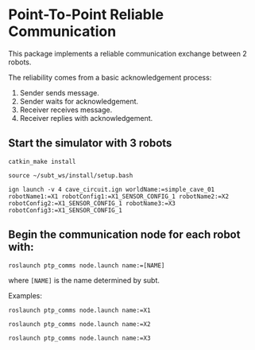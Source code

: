 # Point-To-Point Reliable Communication
This package implements a reliable communication exchange between 2 robots.

The reliability comes from a basic acknowledgement process:

1. Sender sends message.
2. Sender waits for acknowledgement.
3. Receiver receives message.
4. Receiver replies with acknowledgement.

## Start the simulator with 3 robots
`catkin_make install`

`source ~/subt_ws/install/setup.bash`

`ign launch -v 4 cave_circuit.ign worldName:=simple_cave_01 robotName1:=X1 robotConfig1:=X1_SENSOR_CONFIG_1 robotName2:=X2 robotConfig2:=X1_SENSOR_CONFIG_1 robotName3:=X3 robotConfig3:=X1_SENSOR_CONFIG_1`

## Begin the communication node for each robot with:
`roslaunch ptp_comms node.launch name:=[NAME]`

where `[NAME]` is the name determined by subt.

Examples:

`roslaunch ptp_comms node.launch name:=X1`

`roslaunch ptp_comms node.launch name:=X2`

`roslaunch ptp_comms node.launch name:=X3`
